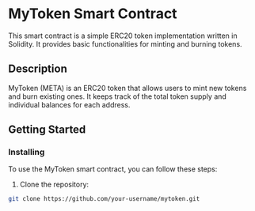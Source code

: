 # MyToken Smart Contract

This smart contract is a simple ERC20 token implementation written in Solidity. It provides basic functionalities for minting and burning tokens.

## Description

MyToken (META) is an ERC20 token that allows users to mint new tokens and burn existing ones. It keeps track of the total token supply and individual balances for each address.

## Getting Started

### Installing

To use the MyToken smart contract, you can follow these steps:

1. Clone the repository:

```bash
git clone https://github.com/your-username/mytoken.git
